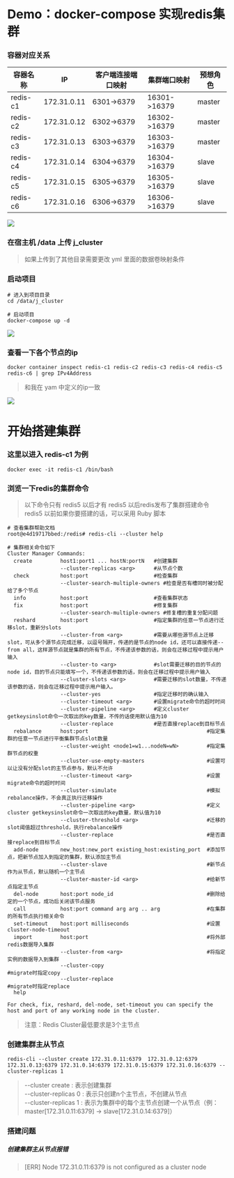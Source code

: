 # Demo：docker-compose 实现redis集群

### 容器对应关系

|  容器名称   | IP  | 客户端连接端口映射 | 集群端口映射  | 预想角色  |
|  ----  | ----  |  ----  | ----  | ----  |
| redis-c1  | 172.31.0.11 | 6301->6379 | 16301->16379  | master |
| redis-c2  | 172.31.0.12 | 6302->6379 | 16302->16379  | master |
| redis-c3  | 172.31.0.13 | 6303->6379 | 16303->16379  | master |
| redis-c4  | 172.31.0.14 | 6304->6379 | 16304->16379  | slave |
| redis-c5  | 172.31.0.15 | 6305->6379 | 16305->16379  | slave |
| redis-c6  | 172.31.0.16 | 6306->6379 | 16306->16379  | slave |

![](http://img.github.mailjob.net/jefferyjob.github.io/20210208133634.png)

### 在宿主机 /data 上传 j_cluster

> 如果上传到了其他目录需要更改 yml 里面的数据卷映射条件

### 启动项目

```
# 进入到项目目录
cd /data/j_cluster

# 启动项目
docker-compose up -d
```

![](http://img.github.mailjob.net/jefferyjob.github.io/20210208132002.png)

### 查看一下各个节点的ip

```
docker container inspect redis-c1 redis-c2 redis-c3 redis-c4 redis-c5 redis-c6 | grep IPv4Address
```

> 和我在 yam 中定义的ip一致

![](http://img.github.mailjob.net/jefferyjob.github.io/20210208134455.png)

# 开始搭建集群

### 这里以进入 redis-c1 为例

```
docker exec -it redis-c1 /bin/bash
```

### 浏览一下redis的集群命令

> 以下命令只有 redis5 以后才有
> redis5 以后redis发布了集群搭建命令
> redis5 以前如果你要搭建的话，可以采用 Ruby 脚本

```
# 查看集群帮助文档
root@e4d19717bbed:/redis# redis-cli --cluster help

# 集群相关命令如下
Cluster Manager Commands:
  create         host1:port1 ... hostN:portN   #创建集群
                 --cluster-replicas <arg>      #从节点个数
  check          host:port                     #检查集群
                 --cluster-search-multiple-owners #检查是否有槽同时被分配给了多个节点
  info           host:port                     #查看集群状态
  fix            host:port                     #修复集群
                 --cluster-search-multiple-owners #修复槽的重复分配问题
  reshard        host:port                     #指定集群的任意一节点进行迁移slot，重新分slots
                 --cluster-from <arg>          #需要从哪些源节点上迁移slot，可从多个源节点完成迁移，以逗号隔开，传递的是节点的node id，还可以直接传递--from all，这样源节点就是集群的所有节点，不传递该参数的话，则会在迁移过程中提示用户输入
                 --cluster-to <arg>            #slot需要迁移的目的节点的node id，目的节点只能填写一个，不传递该参数的话，则会在迁移过程中提示用户输入
                 --cluster-slots <arg>         #需要迁移的slot数量，不传递该参数的话，则会在迁移过程中提示用户输入。
                 --cluster-yes                 #指定迁移时的确认输入
                 --cluster-timeout <arg>       #设置migrate命令的超时时间
                 --cluster-pipeline <arg>      #定义cluster getkeysinslot命令一次取出的key数量，不传的话使用默认值为10
                 --cluster-replace             #是否直接replace到目标节点
  rebalance      host:port                                      #指定集群的任意一节点进行平衡集群节点slot数量 
                 --cluster-weight <node1=w1...nodeN=wN>         #指定集群节点的权重
                 --cluster-use-empty-masters                    #设置可以让没有分配slot的主节点参与，默认不允许
                 --cluster-timeout <arg>                        #设置migrate命令的超时时间
                 --cluster-simulate                             #模拟rebalance操作，不会真正执行迁移操作
                 --cluster-pipeline <arg>                       #定义cluster getkeysinslot命令一次取出的key数量，默认值为10
                 --cluster-threshold <arg>                      #迁移的slot阈值超过threshold，执行rebalance操作
                 --cluster-replace                              #是否直接replace到目标节点
  add-node       new_host:new_port existing_host:existing_port  #添加节点，把新节点加入到指定的集群，默认添加主节点
                 --cluster-slave                                #新节点作为从节点，默认随机一个主节点
                 --cluster-master-id <arg>                      #给新节点指定主节点
  del-node       host:port node_id                              #删除给定的一个节点，成功后关闭该节点服务
  call           host:port command arg arg .. arg               #在集群的所有节点执行相关命令
  set-timeout    host:port milliseconds                         #设置cluster-node-timeout
  import         host:port                                      #将外部redis数据导入集群
                 --cluster-from <arg>                           #将指定实例的数据导入到集群
                 --cluster-copy                                 #migrate时指定copy
                 --cluster-replace                              #migrate时指定replace
  help           

For check, fix, reshard, del-node, set-timeout you can specify the host and port of any working node in the cluster.

```

> 注意：Redis Cluster最低要求是3个主节点

### 创建集群主从节点

```
redis-cli --cluster create 172.31.0.11:6379  172.31.0.12:6379  172.31.0.13:6379 172.31.0.14:6379 172.31.0.15:6379 172.31.0.16:6379 --cluster-replicas 1
```

> --cluster create : 表示创建集群  
> --cluster-replicas 0 : 表示只创建n个主节点，不创建从节点  
> --cluster-replicas 1 : 表示为集群中的每个主节点创建一个从节点（例：master[172.31.0.11:6379] -> slave[172.31.0.14:6379]）  


### 搭建问题

##### 创建集群主从节点报错

> [ERR] Node 172.31.0.11:6379 is not configured as a cluster node